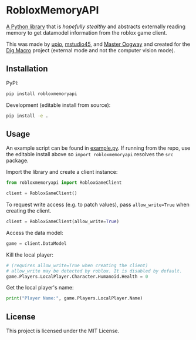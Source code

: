 # RobloxMemoryAPI

[A Python library](https://pypi.org/project/robloxmemoryapi/) that is _hopefully stealthy_ and abstracts externally reading memory to get datamodel information from the roblox game client.

This was made by [upio](https://github.com/notpoiu), [mstudio45](https://github.com/mstudio45), and [Master Oogway](https://github.com/ActualMasterOogway) and created for the [Dig Macro](https://github.com/mstudio45/digmacro) project (external mode and not the computer vision mode).

## Installation

PyPI:

```bash
pip install robloxmemoryapi
```

Development (editable install from source):

```bash
pip install -e .
```

## Usage

An example script can be found in [example.py](https://raw.githubusercontent.com/notpoiu/RobloxMemoryAPI/refs/heads/main/example.py). If running from the repo, use the editable install above so `import robloxmemoryapi` resolves the `src` package.

Import the library and create a client instance:

```python
from robloxmemoryapi import RobloxGameClient

client = RobloxGameClient()
```

To request write access (e.g. to patch values), pass `allow_write=True` when creating the client.

```python
client = RobloxGameClient(allow_write=True)
```

Access the data model:

```python
game = client.DataModel
```

Kill the local player:

```python
# (requires allow_write=True when creating the client)
# allow_write may be detected by roblox. It is disabled by default.
game.Players.LocalPlayer.Character.Humanoid.Health = 0
```

Get the local player's name:

```python
print("Player Name:", game.Players.LocalPlayer.Name)
```

## License

This project is licensed under the MIT License.
